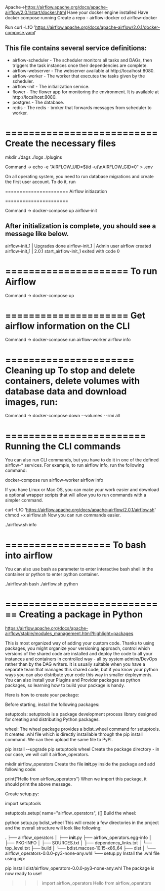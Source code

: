 Apache->https://airflow.apache.org/docs/apache-airflow/2.0.1/start/docker.html
Have your docker engine installed
Have docker compose running
Create a repo - airflow-docker
cd airflow-docker

Run curl -LfO 'https://airflow.apache.org/docs/apache-airflow/2.0.1/docker-compose.yaml'

## This file contains several service definitions:

- airflow-scheduler - The scheduler monitors all tasks and DAGs, then triggers the task instances once their dependencies are complete.
- airflow-webserver - The webserver available at http://localhost:8080.
- airflow-worker - The worker that executes the tasks given by the scheduler.
- airflow-init - The initialization service.
- flower - The flower app for monitoring the environment. It is available at http://localhost:8080.
- postgres - The database.
- redis - The redis - broker that forwards messages from scheduler to worker.

==========================
Create the necessary files
==========================

mkdir ./dags ./logs ./plugins

Command -> echo -e "AIRFLOW_UID=$(id -u)\nAIRFLOW_GID=0" > .env

On all operating system, you need to run database migrations and create the first user account. To do it, run

======================
Airflow initiazation

======================

Command -> docker-compose up airflow-init

## After initialization is complete, you should see a message like below.

airflow-init_1 | Upgrades done
airflow-init_1 | Admin user airflow created
airflow-init_1 | 2.0.1
start_airflow-init_1 exited with code 0

=====================
To run Airflow
=====================

Command -> docker-compose up


=====================
Get airflow information on the CLI
======================

Command -> docker-compose run airflow-worker airflow info

======================
Cleaning up
To stop and delete containers, delete volumes with database data and download images, run:
=======================

Command -> docker-compose down --volumes --rmi all




========================
Running the CLI commands
========================
You can also run CLI commands, but you have to do it in one of the defined airflow-\* services. For example, to run airflow info, run the following command:

docker-compose run airflow-worker airflow info

If you have Linux or Mac OS, you can make your work easier and download a optional wrapper scripts that will allow you to run commands with a simpler command.

curl -LfO 'https://airflow.apache.org/docs/apache-airflow/2.0.1/airflow.sh'
chmod +x airflow.sh
Now you can run commands easier.

./airflow.sh info



==================
To bash into airflow
==================

You can also use bash as parameter to enter interactive bash shell in the container or python to enter python container.

./airflow.sh bash
./airflow.sh python




============================
Creating a package in Python
==============================

https://airflow.apache.org/docs/apache-airflow/stable/modules_management.html?highlight=packages

This is most organized way of adding your custom code. Thanks to using packages, you might organize your versioning approach, control which versions of the shared code are installed and deploy the code to all your instances and containers in controlled way - all by system admins/DevOps rather than by the DAG writers. It is usually suitable when you have a separate team that manages this shared code, but if you know your python ways you can also distribute your code this way in smaller deployments. You can also install your Plugins and Provider packages as python packages, so learning how to build your package is handy.

Here is how to create your package:

Before starting, install the following packages:

setuptools: setuptools is a package development process library designed for creating and distributing Python packages.

wheel: The wheel package provides a bdist_wheel command for setuptools. It creates .whl file which is directly installable through the pip install command. We can then upload the same file to PyPI.

pip install --upgrade pip setuptools wheel
Create the package directory - in our case, we will call it airflow_operators.

mkdir airflow_operators
Create the file __init__.py inside the package and add following code:

print("Hello from airflow_operators")
When we import this package, it should print the above message.

Create setup.py:

import setuptools

setuptools.setup(
    name="airflow_operators",
)[]
Build the wheel:

python setup.py bdist_wheel
This will create a few directories in the project and the overall structure will look like following:

.
├── airflow_operators
│   ├── __init__.py
├── airflow_operators.egg-info
│   ├── PKG-INFO
│   ├── SOURCES.txt
│   ├── dependency_links.txt
│   └── top_level.txt
├── build
│   └── bdist.macosx-10.15-x86_64
├── dist
│   └── airflow_operators-0.0.0-py3-none-any.whl
└── setup.py
Install the .whl file using pip:

pip install dist/airflow_operators-0.0.0-py3-none-any.whl
The package is now ready to use!

>>> import airflow_operators
Hello from airflow_operators